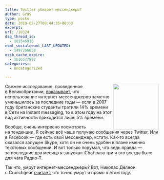 ```yaml
---
title: Twitter убивает мессенджеры?
author: Gray
type: posts
date: 2010-05-27T08:44:35+00:00
excerpt:
url: /10324
dsq_thread_id:
  - 101546916
esml_socialcount_LAST_UPDATED:
  - 1497266058
essb_cache_expire:
  - 1616577992
categories:
  - Uncategorized

---
```








<img src="https://i0.wp.com/forumimg.net/blog/im.jpg?resize=150%2C150" width="150" height="150" align="right" data-recalc-dims="1" /> 

Свежее исследование, проведенное в&nbsp;Великобритании, <a href="http://news.bbc.co.uk/2/hi/uk_news/magazine/8698174.stm" target="_blank">показывает</a>, что использование интернет-мессенджеров заметно уменьшилось за&nbsp;последние годы&nbsp;&mdash; если в&nbsp;2007 году британские студенты тратили 14% времени в&nbsp;Сети на&nbsp;Instant messaging, то&nbsp;в&nbsp;этом году на&nbsp;этот вид активности приходится лишь 5%&nbsp;времени.

Вообще, очень интересно посмотреть на&nbsp;тенденции. Я&nbsp;сейчас всё чаще получаю сообщения через Twitter. Или в&nbsp;Facebook&nbsp;&mdash; где есть свой мессенджер, кстати. Как-то всегда оказался запущен Skype, хотя он&nbsp;не&nbsp;очень удобен в&nbsp;плане именно текстовых сообщений. И&nbsp;вот только подумал, что ведь правда&nbsp;&mdash; за&nbsp;последние два месяца я&nbsp;запускал iChat раза три и&nbsp;это всегда было для чата Радио-Т.

Так что, умрут интернет-мессенджеры? Вот, Николас Делеон с&nbsp;Crunchgear <a href="http://www.crunchgear.com/2010/05/24/2010-the-year-instant-messaging-finally-died/" target="_blank">считает</a>, что точно умрут и&nbsp;прямо в&nbsp;этом году.